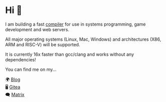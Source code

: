 # Hi 👋

I am building a fast [compiler](https://git.akyoto.dev/cli/q) for use in systems programming, game development and web servers.

All major operating systems (Linux, Mac, Windows) and architectures (X86, ARM and RISC-V) will be supported.

It is currently 16x faster than gcc/clang and works without any dependencies!

You can find me on my...

🌍 [Blog](https://akyoto.dev)  
🖥️ [Gitea](https://git.akyoto.dev/explore/repos)  
🗨️ [Matrix](https://matrix.to/#/#community:akyoto.dev)
